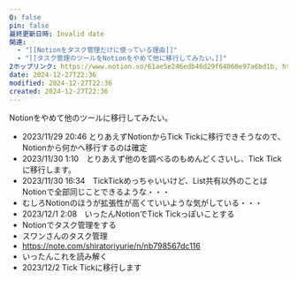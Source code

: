```yaml
---
Q: false
pin: false
最終更新日時: Invalid date
関連:
  - "[[Notionをタスク管理だけに使っている理由]]"
  - "[[タスク管理のツールをNotionをやめて他に移行してみたい。]]"
2ホップリンク: https://www.notion.so/61ae5e246edb46d29f64060e97a6bd1b, https://www.notion.so/696d76e19f9e4f70aca153c5f572fc95, https://www.notion.so/89f7cd78eeb4452f9a5433eb3dfb938e, https://www.notion.so/9a7f1d620a4a491e8f25962f156bf173, https://www.notion.so/d8b22f7c764748359774016505850071,https://www.notion.so/3056553b21e84163b3e0ad162d924b07, https://www.notion.so/61ae5e246edb46d29f64060e97a6bd1b, https://www.notion.so/89f7cd78eeb4452f9a5433eb3dfb938e, https://www.notion.so/d8b22f7c764748359774016505850071
date: 2024-12-27T22:36
modified: 2024-12-27T22:36
created: 2024-12-27T22:36
---
```

Notionをやめて他のツールに移行してみたい。

- 2023/11/29 20:46 とりあえずNotionからTick Tickに移行できそうなので、Notionから何かへ移行するのは確定  
- 2023/11/30 1:10　とりあえず他のを調べるのもめんどくさいし、Tick Tickに移行します。  
- 2023/11/30 16:34　TickTickめっちゃいいけど、List共有以外のことはNotionで全部同じことできるような・・・  
- むしろNotionのほうが拡張性が高くていいような気がしている・・・  
- 2023/12/1 2:08　いったんNotionでTick Tickっぽいことする  
- Notionでタスク管理をする  
- スワンさんのタスク管理  
- https://note.com/shiratoriyurie/n/nb798567dc116  
- いったんこれを読み解く  
- 2023/12/2 Tick Tickに移行します